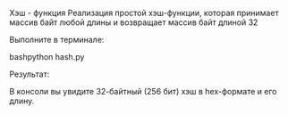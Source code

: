 Хэш - функция 
Реализация простой хэш-функции, которая принимает массив байт любой длины и возвращает массив байт длиной 32

Выполните в терминале:

bashpython hash.py

Результат:

В консоли вы увидите 32-байтный (256 бит) хэш в hex-формате и его длину.